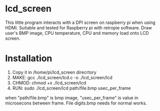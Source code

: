 # lcd_screen
This little program interacts with a DPI screen on raspberry pi when using HDMI. Suitable and tested for Raspberry pi with retropie software. Draw user's BMP image, CPU temperature, CPU and memory load onto LCD screen.
 
# Installation
1. Copy it in /home/pi/lcd_screen direcrtory
2. MAKE: gcc ./lcd_screen/lcd.c -o ./lcd_screen/lcd
3. CHMOD: chmod +x ./lcd_screen/lcd
4. RUN: sudo ./lcd_screen/lcd path/file.bmp usec_per_frame 

when "path/file.bmp" is bmp image, "usec_per_frame" is value in microsecons between frame.
File digits.bmp needs for normal works.
